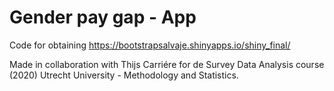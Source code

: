 # Gender pay gap - App

Code for obtaining https://bootstrapsalvaje.shinyapps.io/shiny_final/

Made in collaboration with Thijs Carriére for de Survey Data Analysis course (2020)
Utrecht University - Methodology and Statistics.
